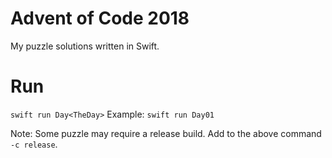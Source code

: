 # Advent of Code 2018

My puzzle solutions written in Swift.

# Run
`swift run Day<TheDay>`
Example: `swift run Day01`

Note: Some puzzle may require a release build. Add to the above command `-c release`.
